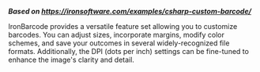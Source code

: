 ***Based on <https://ironsoftware.com/examples/csharp-custom-barcode/>***

IronBarcode provides a versatile feature set allowing you to customize barcodes. You can adjust sizes, incorporate margins, modify color schemes, and save your outcomes in several widely-recognized file formats. Additionally, the DPI (dots per inch) settings can be fine-tuned to enhance the image's clarity and detail.